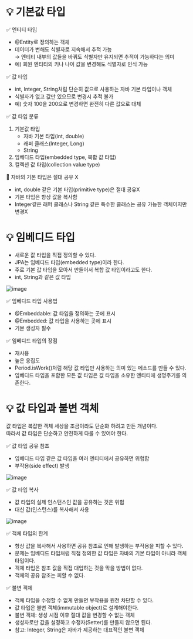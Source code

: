 # 💡 기본값 타입
✅ 엔티티 타입
* @Entity로 정의하는 객체
* 데이터가 변해도 식별자로 지속해서 추적 가능  
  → 엔티티 내부의 값들을 바꿔도 식별자만 유지되면 추적이 가능하다는 의미
* 예) 회원 엔티티의 키나 나이 값을 변경해도 식별자로 인식 가능

✅ 값 타입
* int, Integer, String처럼 단순히 값으로 사용하는 자바 기본 타입이나 객체
* 식별자가 없고 값만 있으므로 변경시 추적 불가
* 예) 숫자 100을 200으로 변경하면 완전히 다른 값으로 대체

✅ 값 타입 분류
1. 기본값 타입
    * 자바 기본 타입(int, double)
    * 래퍼 클래스(Integer, Long)
    * String
2. 임베디드 타입(embedded type, 복합 값 타입)
3. 컬렉션 값 타입(collection value type)

📌 자바의 기본 타입은 절대 공유 X
* int, double 같은 기본 타입(primitive type)은 절대 공유X
* 기본 타입은 항상 값을 복사함
* Integer같은 래퍼 클래스나 String 같은 특수한 클래스는 공유 가능한 객체이지만 변경X

# 💡 임베디드 타입
* 새로운 값 타입을 직접 정의할 수 있다.
* JPA는 임베디드 타입(embedded type)이라 한다.
* 주로 기본 값 타입을 모아서 만들어서 복합 값 타입이라고도 한다.
* int, String과 같은 값 타입

![image](https://user-images.githubusercontent.com/39439576/231085764-185a9bca-c11b-4ba8-aaa4-75e4c4b6e42f.png)

✅ 임베디드 타입 사용법
* @Embeddable: 값 타입을 정의하는 곳에 표시
* @Embedded: 값 타입을 사용하는 곳에 표시
* 기본 생성자 필수

✅ 임베디드 타입의 장점
* 재사용
* 높은 응집도
* Period.isWork()처럼 해당 값 타입만 사용하는 의미 있는 메소드를 만들 수 있다.
* 임베디드 타입을 포함한 모든 값 타입은 값 타입을 소유한 엔티티에 생명주기를 의존한다.

# 💡 값 타입과 불변 객체
값 타입은 복잡한 객체 세상을 조금이라도 단순화 하려고 만든 개념이다.  
따라서 값 타입은 단순하고 안전하게 다룰 수 있어야 한다.

✅ 값 타입 공유 참조
* 임베디드 타입 같은 값 타입을 여러 엔티티에서 공유하면 위험함
* 부작용(side effect) 발생

![image](https://user-images.githubusercontent.com/39439576/231088144-91066193-4d64-4f87-8707-faea3b15b88f.png)

✅ 값 타입 복사
* 값 타입의 실제 인스턴스인 값을 공유하는 것은 위험
* 대신 값(인스턴스)를 복사해서 사용

![image](https://user-images.githubusercontent.com/39439576/231088445-e608a061-0e53-461c-a0f5-8664c56e70c6.png)

✅ 객체 타입의 한계
* 항상 값을 복사해서 사용하면 공유 참조로 인해 발생하는 부작용을 피할 수 있다.
* 문제는 임베디드 타입처럼 직접 정의한 값 타입은 자바의 기본 타입이 아니라 객체 타입이다.
* 객체 타입은 참조 값을 직접 대입하는 것을 막을 방법이 없다.
* 객체의 공유 참조는 피할 수 없다.

✅ 불변 객체
* 객체 타입을 수정할 수 없게 만들면 부작용을 원천 차단할 수 있다.
* 값 타입은 불변 객체(immutable object)로 설계해야한다.
* 불변 객체: 생성 시점 이후 절대 값을 변경할 수 없는 객체
* 생성자로만 값을 설정하고 수정자(Setter)를 만들지 않으면 된다.
* 참고: Integer, String은 자바가 제공하는 대표적인 불변 객체

